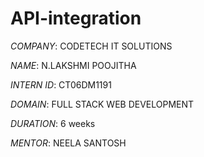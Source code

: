 # API-integration
*COMPANY*: CODETECH IT SOLUTIONS

*NAME*: N.LAKSHMI POOJITHA 

*INTERN ID*: CT06DM1191

*DOMAIN*: FULL STACK WEB DEVELOPMENT

*DURATION*: 6 weeks

*MENTOR*:  NEELA SANTOSH
